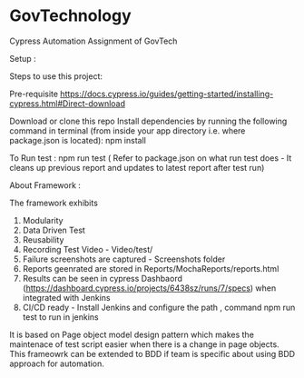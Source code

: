 # GovTechnology
Cypress Automation Assignment of GovTech

Setup :

Steps to use this project:

Pre-requisite 
https://docs.cypress.io/guides/getting-started/installing-cypress.html#Direct-download

Download or clone this repo
Install dependencies by running the following command in terminal (from inside your app directory i.e. where package.json is located): 
npm install

To Run test :
npm run test ( Refer to package.json on what run test does - It cleans up previous report and updates to latest report after test run)

About Framework :

The framework exhibits 
1. Modularity  
2. Data Driven Test
3. Reusability 
4. Recording Test Video - Video/test/
5. Failure screenshots are captured - Screenshots folder
6. Reports geenrated are stored in Reports/MochaReports/reports.html 
7. Results can be seen in cypress Dashbaord (https://dashboard.cypress.io/projects/6438sz/runs/7/specs) when integrated with Jenkins
8. CI/CD ready - Install Jenkins and configure the path , command npm run test to run in jenkins


It is based on Page object model design pattern which makes the maintenace of test script easier when there is a change in page objects.
This frameowrk can be extended to BDD if team is specific about using BDD approach for automation. 


